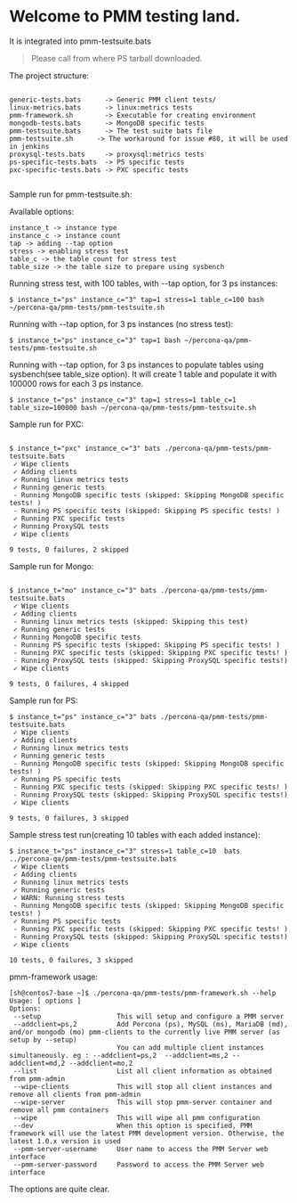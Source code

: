 # Welcome to PMM testing land.

It is integrated into pmm-testsuite.bats
  > Please call from where PS tarball downloaded.

The project structure:
```

generic-tests.bats      -> Generic PMM client tests/
linux-metrics.bats      -> linux:metrics tests
pmm-framework.sh        -> Executable for creating environment
mongodb-tests.bats      -> MongoDB specific tests
pmm-testsuite.bats      -> The test suite bats file
pmm-testsuite.sh      -> The workaround for issue #80, it will be used in jenkins
proxysql-tests.bats     -> proxysql:metrics tests
ps-specific-tests.bats  -> PS specific tests
pxc-specific-tests.bats -> PXC specific tests


```

Sample run for pmm-testsuite.sh:

Available options:
```
instance_t -> instance type
instance_c -> instance count
tap -> adding --tap option
stress -> enabling stress test
table_c -> the table count for stress test
table_size -> the table size to prepare using sysbench
```

Running stress test, with 100 tables, with --tap option, for 3 ps instances:
```
$ instance_t="ps" instance_c="3" tap=1 stress=1 table_c=100 bash ~/percona-qa/pmm-tests/pmm-testsuite.sh
```

Running with --tap option, for 3 ps instances (no stress test):
```
$ instance_t="ps" instance_c="3" tap=1 bash ~/percona-qa/pmm-tests/pmm-testsuite.sh
```

Running with --tap option, for 3 ps instances to populate tables using sysbench(see table_size option).
It will create 1 table and populate it with 100000 rows for each 3 ps instance.
```
$ instance_t="ps" instance_c="3" tap=1 stress=1 table_c=1 table_size=100000 bash ~/percona-qa/pmm-tests/pmm-testsuite.sh
```


Sample run for PXC:

```

$ instance_t="pxc" instance_c="3" bats ./percona-qa/pmm-tests/pmm-testsuite.bats
 ✓ Wipe clients
 ✓ Adding clients
 ✓ Running linux metrics tests
 ✓ Running generic tests
 - Running MongoDB specific tests (skipped: Skipping MongoDB specific tests! )
 - Running PS specific tests (skipped: Skipping PS specific tests! )
 ✓ Running PXC specific tests
 ✓ Running ProxySQL tests
 ✓ Wipe clients

9 tests, 0 failures, 2 skipped

```

Sample run for Mongo:

```

$ instance_t="mo" instance_c="3" bats ./percona-qa/pmm-tests/pmm-testsuite.bats
 ✓ Wipe clients
 ✓ Adding clients
 - Running linux metrics tests (skipped: Skipping this test)
 ✓ Running generic tests
 ✓ Running MongoDB specific tests
 - Running PS specific tests (skipped: Skipping PS specific tests! )
 - Running PXC specific tests (skipped: Skipping PXC specific tests! )
 - Running ProxySQL tests (skipped: Skipping ProxySQL specific tests!)
 ✓ Wipe clients

9 tests, 0 failures, 4 skipped

```

Sample run for PS:

```
$ instance_t="ps" instance_c="3" bats ./percona-qa/pmm-tests/pmm-testsuite.bats
 ✓ Wipe clients
 ✓ Adding clients
 ✓ Running linux metrics tests
 ✓ Running generic tests
 - Running MongoDB specific tests (skipped: Skipping MongoDB specific tests! )
 ✓ Running PS specific tests
 - Running PXC specific tests (skipped: Skipping PXC specific tests! )
 - Running ProxySQL tests (skipped: Skipping ProxySQL specific tests!)
 ✓ Wipe clients

9 tests, 0 failures, 3 skipped

```

Sample stress test run(creating 10 tables with each added instance):

```
$ instance_t="ps" instance_c="3" stress=1 table_c=10  bats  ../percona-qa/pmm-tests/pmm-testsuite.bats
 ✓ Wipe clients
 ✓ Adding clients
 ✓ Running linux metrics tests
 ✓ Running generic tests
 ✓ WARN: Running stress tests
 - Running MongoDB specific tests (skipped: Skipping MongoDB specific tests! )
 ✓ Running PS specific tests
 - Running PXC specific tests (skipped: Skipping PXC specific tests! )
 - Running ProxySQL tests (skipped: Skipping ProxySQL specific tests!)
 ✓ Wipe clients

10 tests, 0 failures, 3 skipped
```

pmm-framework usage:


```
[sh@centos7-base ~]$ ./percona-qa/pmm-tests/pmm-framework.sh --help
Usage: [ options ]
Options:
 --setup                   This will setup and configure a PMM server
 --addclient=ps,2          Add Percona (ps), MySQL (ms), MariaDB (md), and/or mongodb (mo) pmm-clients to the currently live PMM server (as setup by --setup)
                           You can add multiple client instances simultaneously. eg : --addclient=ps,2  --addclient=ms,2 --addclient=md,2 --addclient=mo,2
 --list                    List all client information as obtained from pmm-admin
 --wipe-clients            This will stop all client instances and remove all clients from pmm-admin
 --wipe-server             This will stop pmm-server container and remove all pmm containers
 --wipe                    This will wipe all pmm configuration
 --dev                     When this option is specified, PMM framework will use the latest PMM development version. Otherwise, the latest 1.0.x version is used
 --pmm-server-username     User name to access the PMM Server web interface
 --pmm-server-password     Password to access the PMM Server web interface
```

The options are quite clear.
